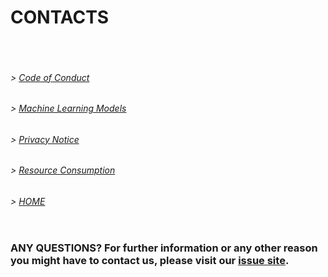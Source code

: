 # CONTACTS
<pre>


</pre>
###### > [Code of Conduct](CODE_OF_CONDUCT.md)
###### > [Machine Learning Models](ML.md)
###### > [Privacy Notice](PRIVACY_NOTICE.md)
###### > [Resource Consumption](RESOURCE_CONSUMPTION.md)
###### > [HOME](index.md)

<pre>
</pre>

### ANY QUESTIONS? For further information or any other reason you might have to contact us, please visit our [issue site](https://github.com/hm-sAIn/sAIn/issues).
